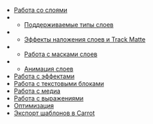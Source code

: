 ﻿- [Работа со слоями](layers.md)
- -  [Поддерживаемые типы слоев](supported_layers.md)
- -  [Эффекты наложения слоев и Track Matte](overlay_effects.md)
- -  [Работа с масками слоев](layer_masks.md)
- -  [Анимация слоев](layer_animation.md)
- [Работа с эффектами](effects.md)
- [Работа с текстовыми блоками](texts.md)
- [Работа с медиа](media.md)
- [Работа с выражениями](expressions.md)
- [Оптимизация](optimisation.md)
- [Экспорт шаблонов в Carrot](export.md)